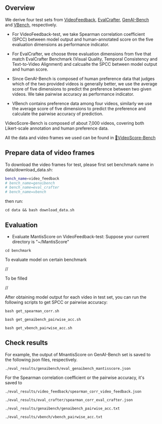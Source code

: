 ## Overview
We derive four test sets from 
[VideoFeedback](https://huggingface.co/datasets/TIGER-Lab/VideoFeedback), 
[EvalCrafter](https://github.com/evalcrafter/EvalCrafter), 
[GenAI-Bench](https://huggingface.co/datasets/TIGER-Lab/GenAI-Bench) and 
[VBench](https://github.com/Vchitect/VBench), respectively. 

- For VideoFeedback-test, we take Spearman correlation coefficient (SPCC) between model output and human-annotated score on the five evaluation dimensions as performance indicator.

- For EvalCrafter, we choose three evaluation dimensions from five that match EvalCrafter Benchmark (Visual Quality, Temporal Consistency and Text-to-Video Alignment) and calcualte the SPCC between model output and human score.

- Since GenAI-Bench is composed of human preference data that judges which of the two provided videos is
generally better, we use the average score of five dimensions to predict the preference between two given videos. We take pairwise accuracy as performance indicator.

- VBench contains preference data among four videos, similarly we use the average score of five dimensions to predict the preference and calculate the pairwise accuracy of prediction.

VideoScore-Bench is composed of about 7,000 videos, covering both Likert-scale annotation and human preference data. 

All the data and video frames we used can be found in [🤗VideoScore-Bench](https://huggingface.co/datasets/TIGER-Lab/VideoScore-Bench)

## Prepare data of video frames
To download the video frames for test, please first set benchmark name in data/download_data.sh: 
```bash
bench_name=video_feedback
# bench_name=genaibench
# bench_name=eval_crafter
# bench_name=vbench
```
then run: 
```
cd data && bash download_data.sh
```

## Evaluation
- Evaluate MantisScore on VideoFeedback-test: 
Suppose your current directory is "~/MantisScore"
```
cd benchmark
```

To evaluate model on certain benchmark

//

To be filled

//


After obtaining model output for each video in test set, you can run the following scripts to get SPCC or pairwise accuracy: 
```
bash get_spearman_corr.sh
```
```
bash get_genaibench_pairwise_acc.sh
```
```
bash get_vbench_pairwise_acc.sh
```

## Check results
For example, the output of MnantisScore on GenAI-Bench set is saved to the following json files, respectively.
```
./eval_results/genaibench/eval_genaibench_mantisscore.json
```

For the Spearman correlation coefficient or the pairwise accuracy, it's saved to 
```
./eval_results/video_feedback/spearman_corr_video_feedback.json
```
```
./eval_results/eval_crafter/spearman_corr_eval_crafter.json
```
```
./eval_results/genaibench/genaibench_pairwise_acc.txt
```
```
./eval_results/vbench/vbench_pairwise_acc.txt
```
